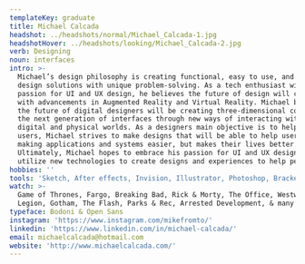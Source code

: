 ```yaml
---
templateKey: graduate
title: Michael Calcada
headshot: ../headshots/normal/Michael_Calcada-1.jpg
headshotHover: ../headshots/looking/Michael_Calcada-2.jpg
verb: Designing
noun: interfaces
intro: >-
  Michael’s design philosophy is creating functional, easy to use, and intuitive
  design solutions with unique problem-solving. As a tech enthusiast with a
  passion for UI and UX design, he believes the future of design will change
  with advancements in Augmented Reality and Virtual Reality. Michael believes
  the future of digital designers will be creating three-dimensional content for
  the next generation of interfaces through new ways of interacting with the
  digital and physical worlds. As a designers main objective is to help their
  users, Michael strives to make designs that will be able to help users beyond
  making applications and systems easier, but makes their lives better.
  Ultimately, Michael hopes to embrace his passion for UI and UX design and
  utilize new technologies to create designs and experiences to help people.
hobbies: ''
tools: 'Sketch, After effects, Invision, Illustrator, Photoshop, Brackets, InDesign'
watch: >-
  Game of Thrones, Fargo, Breaking Bad, Rick & Morty, The Office, Westworld,
  Legion, Gotham, The Flash, Parks & Rec, Arrested Development, & many more.
typeface: Bodoni & Open Sans
instagram: 'https://www.instagram.com/mikefromto/'
linkedin: 'https://www.linkedin.com/in/michael-calcada/'
email: michaelcalcada@hotmail.com
website: 'http://www.michaelcalcada.com/'
---
```


